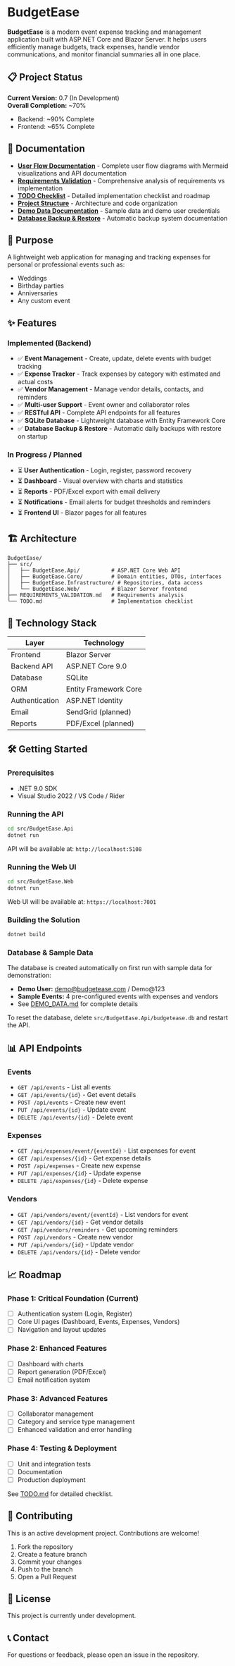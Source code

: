 # BudgetEase

**BudgetEase** is a modern event expense tracking and management application built with ASP.NET Core and Blazor Server. It helps users efficiently manage budgets, track expenses, handle vendor communications, and monitor financial summaries all in one place.

## 📋 Project Status

**Current Version:** 0.7 (In Development)  
**Overall Completion:** ~70%
- Backend: ~90% Complete
- Frontend: ~65% Complete

## 📖 Documentation

- **[User Flow Documentation](USER_FLOW.md)** - Complete user flow diagrams with Mermaid visualizations and API documentation
- **[Requirements Validation](REQUIREMENTS_VALIDATION.md)** - Comprehensive analysis of requirements vs implementation
- **[TODO Checklist](TODO.md)** - Detailed implementation checklist and roadmap
- **[Project Structure](PROJECT_STRUCTURE.md)** - Architecture and code organization
- **[Demo Data Documentation](DEMO_DATA.md)** - Sample data and demo user credentials
- **[Database Backup & Restore](DATABASE_BACKUP.md)** - Automatic backup system documentation

## 🎯 Purpose

A lightweight web application for managing and tracking expenses for personal or professional events such as:
- Weddings
- Birthday parties
- Anniversaries
- Any custom event

## ✨ Features

### Implemented (Backend)
- ✅ **Event Management** - Create, update, delete events with budget tracking
- ✅ **Expense Tracker** - Track expenses by category with estimated and actual costs
- ✅ **Vendor Management** - Manage vendor details, contacts, and reminders
- ✅ **Multi-user Support** - Event owner and collaborator roles
- ✅ **RESTful API** - Complete API endpoints for all features
- ✅ **SQLite Database** - Lightweight database with Entity Framework Core
- ✅ **Database Backup & Restore** - Automatic daily backups with restore on startup

### In Progress / Planned
- ⏳ **User Authentication** - Login, register, password recovery
- ⏳ **Dashboard** - Visual overview with charts and statistics
- ⏳ **Reports** - PDF/Excel export with email delivery
- ⏳ **Notifications** - Email alerts for budget thresholds and reminders
- ⏳ **Frontend UI** - Blazor pages for all features

## 🏗️ Architecture

```
BudgetEase/
├── src/
│   ├── BudgetEase.Api/          # ASP.NET Core Web API
│   ├── BudgetEase.Core/         # Domain entities, DTOs, interfaces
│   ├── BudgetEase.Infrastructure/ # Repositories, data access
│   └── BudgetEase.Web/          # Blazor Server frontend
├── REQUIREMENTS_VALIDATION.md   # Requirements analysis
└── TODO.md                      # Implementation checklist
```

## 🚀 Technology Stack

| Layer | Technology |
|-------|-----------|
| Frontend | Blazor Server |
| Backend API | ASP.NET Core 9.0 |
| Database | SQLite |
| ORM | Entity Framework Core |
| Authentication | ASP.NET Identity |
| Email | SendGrid (planned) |
| Reports | PDF/Excel (planned) |

## 🛠️ Getting Started

### Prerequisites
- .NET 9.0 SDK
- Visual Studio 2022 / VS Code / Rider

### Running the API
```bash
cd src/BudgetEase.Api
dotnet run
```
API will be available at: `http://localhost:5108`

### Running the Web UI
```bash
cd src/BudgetEase.Web
dotnet run
```
Web UI will be available at: `https://localhost:7001`

### Building the Solution
```bash
dotnet build
```

### Database & Sample Data
The database is created automatically on first run with sample data for demonstration:
- **Demo User:** demo@budgetease.com / Demo@123
- **Sample Events:** 4 pre-configured events with expenses and vendors
- See [DEMO_DATA.md](DEMO_DATA.md) for complete details

To reset the database, delete `src/BudgetEase.Api/budgetease.db` and restart the API.

## 📊 API Endpoints

### Events
- `GET /api/events` - List all events
- `GET /api/events/{id}` - Get event details
- `POST /api/events` - Create new event
- `PUT /api/events/{id}` - Update event
- `DELETE /api/events/{id}` - Delete event

### Expenses
- `GET /api/expenses/event/{eventId}` - List expenses for event
- `GET /api/expenses/{id}` - Get expense details
- `POST /api/expenses` - Create new expense
- `PUT /api/expenses/{id}` - Update expense
- `DELETE /api/expenses/{id}` - Delete expense

### Vendors
- `GET /api/vendors/event/{eventId}` - List vendors for event
- `GET /api/vendors/{id}` - Get vendor details
- `GET /api/vendors/reminders` - Get upcoming reminders
- `POST /api/vendors` - Create new vendor
- `PUT /api/vendors/{id}` - Update vendor
- `DELETE /api/vendors/{id}` - Delete vendor

## 📈 Roadmap

### Phase 1: Critical Foundation (Current)
- [ ] Authentication system (Login, Register)
- [ ] Core UI pages (Dashboard, Events, Expenses, Vendors)
- [ ] Navigation and layout updates

### Phase 2: Enhanced Features
- [ ] Dashboard with charts
- [ ] Report generation (PDF/Excel)
- [ ] Email notification system

### Phase 3: Advanced Features
- [ ] Collaborator management
- [ ] Category and service type management
- [ ] Enhanced validation and error handling

### Phase 4: Testing & Deployment
- [ ] Unit and integration tests
- [ ] Documentation
- [ ] Production deployment

See [TODO.md](TODO.md) for detailed checklist.

## 🤝 Contributing

This is an active development project. Contributions are welcome!

1. Fork the repository
2. Create a feature branch
3. Commit your changes
4. Push to the branch
5. Open a Pull Request

## 📝 License

This project is currently under development.

## 📞 Contact

For questions or feedback, please open an issue in the repository.
